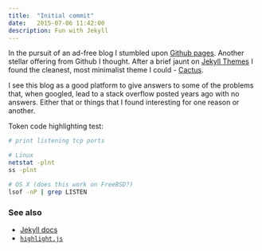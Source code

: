 ```yaml
---
title:  "Initial commit"
date:   2015-07-06 11:42:00
description: Fun with Jekyll
---
```


In the pursuit of an ad-free blog I stumbled upon [Github pages](https://pages.github.com/). Another stellar offering from Github I thought. After a brief jaunt on [Jekyll Themes](http://jekyllthemes.org) I found the cleanest, most minimalist theme I could - [Cactus](https://github.com/koenbok/Cactus).

I see this blog as a good platform to give answers to some of the problems that, when googled, lead to a stack overflow posted years ago with no answers. Either that or things that I found interesting for one reason or another.

Token code highlighting test:

```bash
# print listening tcp ports

# Linux
netstat -plnt
ss -plnt

# OS X (does this work on FreeBSD?)
lsof -nP | grep LISTEN
```

### See also
* [Jekyll docs](http://jekyllrb.com)
* [`highlight.js`](https://highlightjs.org/)

